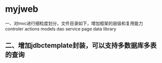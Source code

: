 # myjweb
一、对mvc进行细粒度划分，文件目录如下，增加框架的层级和复用能力
controler
actions
models
  dao
  service
    page
    data
library

二、增加jdbctemplate封装，可以支持多数据库多表的查询
----------------------
